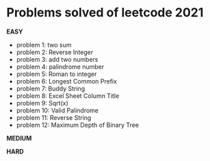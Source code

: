 # Problems solved of leetcode 2021

**EASY**

* problem 1: two sum
* problem 2: Reverse Integer
* problem 3: add two numbers
* problem 4: palindrome number
* problem 5: Roman to integer
* problem 6: Longest Common Prefix
* problem 7: Buddy String
* problem 8: Excel Sheet Column Title
* problem 9: Sqrt(x)
* problem 10: Valid Palindrome
* problem 11: Reverse String
* problem 12: Maximum Depth of Binary Tree

**MEDIUM**

**HARD**